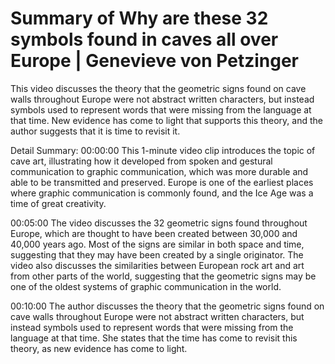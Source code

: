 # Summary of Why are these 32 symbols found in caves all over Europe | Genevieve von Petzinger

This video discusses the theory that the geometric signs found on cave walls throughout Europe were not abstract written characters, but instead symbols used to represent words that were missing from the language at that time. New evidence has come to light that supports this theory, and the author suggests that it is time to revisit it.

Detail Summary: 
00:00:00
This 1-minute video clip introduces the topic of cave art, illustrating how it developed from spoken and gestural communication to graphic communication, which was more durable and able to be transmitted and preserved. Europe is one of the earliest places where graphic communication is commonly found, and the Ice Age was a time of great creativity.

00:05:00
The video discusses the 32 geometric signs found throughout Europe, which are thought to have been created between 30,000 and 40,000 years ago. Most of the signs are similar in both space and time, suggesting that they may have been created by a single originator. The video also discusses the similarities between European rock art and art from other parts of the world, suggesting that the geometric signs may be one of the oldest systems of graphic communication in the world.

00:10:00
The author discusses the theory that the geometric signs found on cave walls throughout Europe were not abstract written characters, but instead symbols used to represent words that were missing from the language at that time. She states that the time has come to revisit this theory, as new evidence has come to light.

